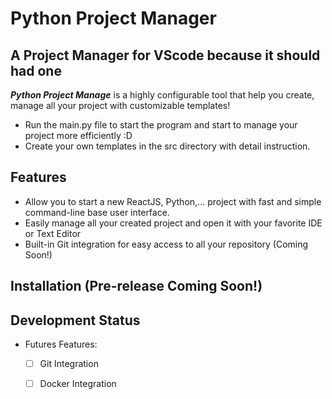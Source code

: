 # Python Project Manager 
## A Project Manager for VScode because it should had one

***Python Project Manage*** is a highly configurable tool that help you create, manage all your project with customizable templates!
 - Run the main.py file to start the program and start to manage your project more efficiently :D
 - Create your own templates in the src directory with detail instruction.

## Features
 - Allow you to start a new ReactJS, Python,... project with fast and simple command-line base user interface.
 - Easily manage all your created project and open it with your favorite IDE or Text Editor
 - Built-in Git integration for easy access to all your repository (Coming Soon!)

## Installation (Pre-release Coming Soon!)
## Development Status
- Futures Features:
	- [ ] Git Integration
	- [ ] Docker Integration


